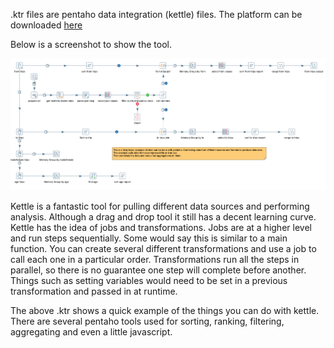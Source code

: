 .ktr files are pentaho data integration (kettle) files. The platform can be downloaded [here](https://sourceforge.net/projects/pentaho/files/Data%20Integration)

Below is a screenshot to show the tool. 

![pentaho_example](pentaho_example.png)

Kettle is a fantastic tool for pulling different data sources and performing analysis. Although a drag and drop tool it still has a decent learning curve. Kettle has the idea of jobs and transformations. Jobs are at a higher level and run steps sequentially. Some would say this is similar to a main function. You can create several different transformations and use a job to call each one in a particular order. Transformations run all the steps in parallel, so there is no guarantee one step will complete before another. Things such as setting variables would need to be set in a previous transformation and passed in at runtime. 

The above .ktr shows a quick example of the things you can do with kettle. There are several pentaho tools used for sorting, ranking, filtering, aggregating and even a little javascript. 

